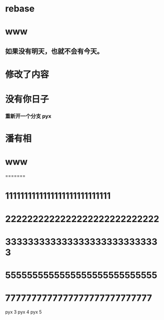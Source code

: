 # rebase
# www
## 如果没有明天，也就不会有今天。
# 修改了内容
# 没有你日子
### 重新开一个分支 pyx
# 潘有相
# www
=======
# 1111111111111111111111111111
# 2222222222222222222222222222
# 3333333333333333333333333333
# 5555555555555555555555555555
# 7777777777777777777777777777
pyx 3
pyx 4
pyx 5
